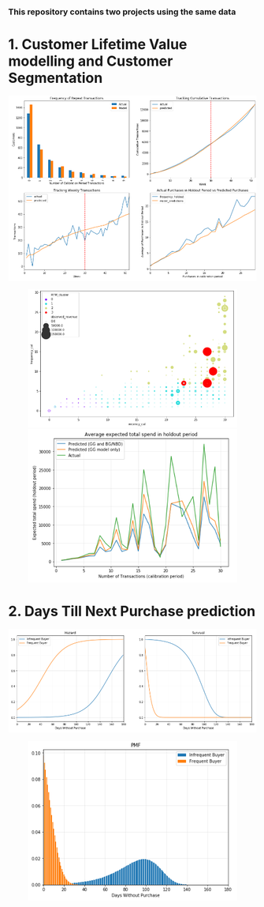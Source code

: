 ### This repository contains two projects using the same data

# 1. Customer Lifetime Value modelling and Customer Segmentation

<p align="center"><img src="data/figures/bgnbd.png" width=800></p>
<p align="center">
  <img src="data/figures/rfm_cluster.png" width="425">
  <img src="data/figures/gg_bgnbd_combined.png" width="425">
</p>

# 2. Days Till Next Purchase prediction
<p align="center"><img src="data/figures/hazard_survival.png" width=800></p>
<p align="center"><img src="data/figures/pmf.png" width=425></p>
